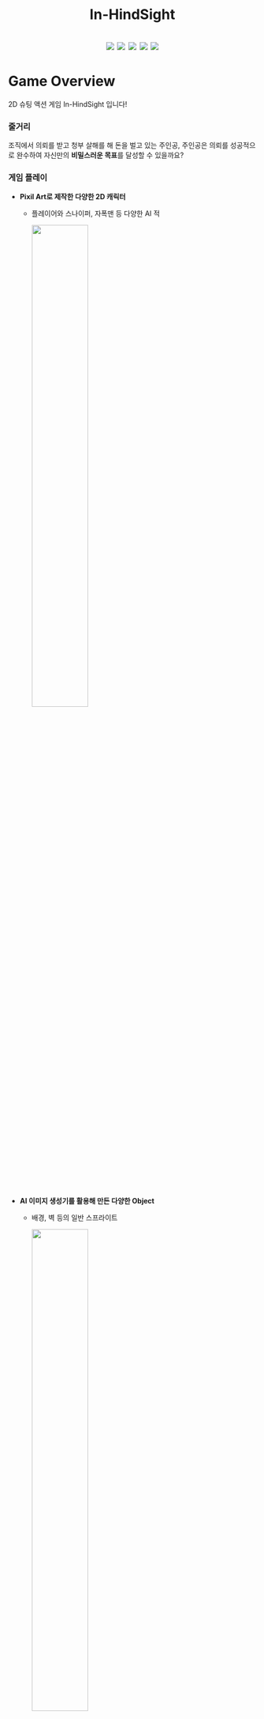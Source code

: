 <h1 align="center"><b>In-HindSight</b>



<p align="center">
  <img src="https://img.shields.io/badge/made by-Khunity-red">
  <img src="https://img.shields.io/badge/Unity-9347FF?logo=unity">
  <img src="https://img.shields.io/badge/Action-orange">
  <img src="https://img.shields.io/badge/Shooting-red">
  <img src="https://img.shields.io/badge/Stealth-333333">
</p>

# Game Overview 
<p> 2D 슈팅 액션 게임 In-HindSight 입니다!</p>
<p></p>

### 줄거리
조직에서 의뢰를 받고 청부 살해를 해 돈을 벌고 있는 주인공, 주인공은 의뢰를 성공적으로 완수하여 자신만의 <strong>비밀스러운 목표</strong>를 달성할 수 있을까요?

### 게임 플레이
- **Pixil Art로 제작한 다양한 2D 캐릭터**
  - 플레이어와 스나이퍼, 자폭맨 등 다양한 AI 적
    
     <img width="50%" height="50%" align="center" src="https://github.com/KHUnity5dev/In-Hindsight/assets/113617650/6ae5ab0b-37fb-46ac-b402-6ca5b5d79f28" >
     
- **AI 이미지 생성기를 활용해 만든 다양한 Object**
  - 배경, 벽 등의 일반 스프라이트
 
     <img width="50%" height="50%" align="center" src="https://github.com/KHUnity5dev/In-Hindsight/assets/113617650/f67c6e39-aa28-4ac9-a309-2cc66154f1d9" >
  - 문, 계단, 전등 등의 상호 작용 스프라이트
    
     <img width="50%" height="50%" align="center" src="https://github.com/KHUnity5dev/In-Hindsight/assets/113617650/3ff1f2e1-a0b9-4ae9-98f5-a74275c4a23e" >

- **총, 수류탄, 지형을 이용한 슈팅 시스템**
  
   <img width="50%" height="50%" align="center" src="https://github.com/KHUnity5dev/In-Hindsight/assets/113617650/8b2ada79-2be0-4992-962e-88d8d6a0e7bc" >

- **상점과 미션 시스템을 위한 NPC**

    <img width="50%" height="50%" align="center" src="https://github.com/KHUnity5dev/In-Hindsight/assets/113617650/abbf4d92-e70d-4a9d-a854-cc1dd9993dc2" >

## 사양 및 개발환경
- <img src="https://img.shields.io/badge/Windows-0170CE?logo=windows">**윈도우 플레이 지원**
- <img src="https://img.shields.io/badge/Unity-9347FF?logo=unity">**UNITY 개발**

## 팀원
  - 강민구(AI, NPC)
  - 배형석(Player, Object, Level)
  - 이승준(Object, Design)
  - 이정호(NPC)
  - 정유성(AI)
